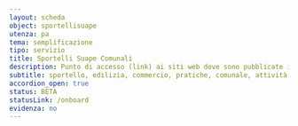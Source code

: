 ```yaml
---
layout: scheda
object: sportellisuape
utenza: pa
tema: semplificazione
tipo: servizio
title: Sportelli Suape Comunali
description: Punto di accesso (link) ai siti web dove sono pubblicate informazioni riguardanti gli Sportelli SUAPE dei Comuni dell'Umbria
subtitle: sportello, edilizia, commercio, pratiche, comunale, attività produttive
accordion_open: true
status: BETA
statusLink: /onboard
evidenza: no
---
```

